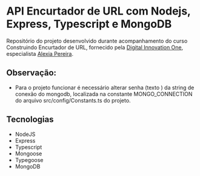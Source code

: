 # API Encurtador de URL com Nodejs, Express, Typescript e MongoDB

Repositório do projeto desenvolvido durante acompanhamento do curso Construindo Encurtador de URL, fornecido pela [Digital Innovation One](https://web.digitalinnovation.one/lab/construindo-encurtador-de-url/learning/f320cebb-96ba-472a-a460-c0db2579fd54), especialista [Alexia Pereira](https://www.linkedin.com/in/alexiapereira/).

## Observação:
- Para o projeto funcionar é necessário alterar senha (texto <password>) da string de conexão do mongodb, localizada na constante MONGO_CONNECTION do arquivo src/config/Constants.ts do projeto.

## Tecnologias
* NodeJS
* Express
* Typescript
* Mongoose
* Typegoose
* MongoDB
